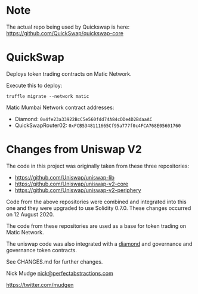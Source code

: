 # Note

The actual repo being used by Quickswap is here: https://github.com/QuickSwap/quickswap-core

# QuickSwap

Deploys token trading contracts on Matic Network.

Execute this to deploy:

`truffle migrate --network matic`

Matic Mumbai Network contract addresses:

* Diamond: `0x4fe23a33922BcC5e560fdd74A84cDDe4D2BdaaAC`
* QuickSwapRouter02: `0xFCB5348111665Cf95a777f0c4FCA768E05601760`

# Changes from Uniswap V2

The code in this project was originally taken from these three repositories:
* https://github.com/Uniswap/uniswap-lib
* https://github.com/Uniswap/uniswap-v2-core
* https://github.com/Uniswap/uniswap-v2-periphery

Code from the above repositories were combined and integrated into this one and they were upgraded to use Solidity 0.7.0.
These changes occurred on 12 August 2020.

The code from these repositories are used as a base for token trading on Matic Network.

The uniswap code was also integrated with a [diamond](https://eips.ethereum.org/EIPS/eip-2535) and governance and governance token contracts.

See CHANGES.md for further changes.

Nick Mudge <nick@perfectabstractions.com>

https://twitter.com/mudgen


